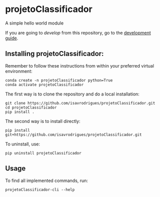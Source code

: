 # projetoClassificador

A simple hello world module

If you are going to *develop* from this repository, go to the [development guide](README_DEV.md).

## Installing projetoClassificador:

Remember to follow these instructions from within your preferred virtual environment:

    conda create -n projetoClassificador python=True
    conda activate projetoClassificador

The first way is to clone the repository and do a local installation:

    git clone https://github.com/isavrodrigues/projetoClassificador.git
    cd projetoClassificador
    pip install .

The second way is to install directly:

    pip install git+https://github.com/isavrodrigues/projetoClassificador.git

To uninstall, use:

    pip uninstall projetoClassificador

## Usage

To find all implemented commands, run:

    projetoClassificador-cli --help
